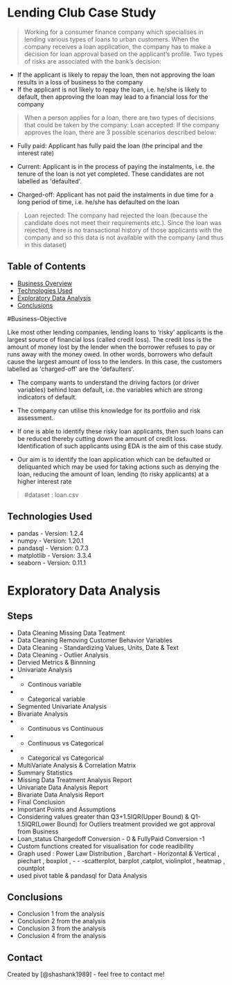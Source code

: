 # Lending Club Case Study
> Working for a consumer finance company which specialises in lending various types of loans to urban customers. When the company receives a loan application, the company has to make a decision for loan approval based on the applicant’s profile. Two types of risks are associated with the bank’s decision:

- If the applicant is likely to repay the loan, then not approving the loan results in a loss of business to the company
- If the applicant is not likely to repay the loan, i.e. he/she is likely to default, then approving the loan may lead to a financial loss for the company

>When a person applies for a loan, there are two types of decisions that could be taken by the company:
Loan accepted: If the company approves the loan, there are 3 possible scenarios described below:

- Fully paid: Applicant has fully paid the loan (the principal and the interest rate)

- Current: Applicant is in the process of paying the instalments, i.e. the tenure of the loan is not yet completed. These candidates are not labelled as 'defaulted'.

- Charged-off: Applicant has not paid the instalments in due time for a long period of time, i.e. he/she has defaulted on the loan

>Loan rejected: The company had rejected the loan (because the candidate does not meet their requirements etc.). Since the loan was rejected, there is no transactional history of those applicants with the company and so this data is not available with the company (and thus in this dataset)


## Table of Contents
* [Business Overview](#Business-Objective)
* [Technologies Used](#technologies-used)
* [Exploratory Data Analysis](#Steps)
* [Conclusions](#conclusions)

#Business-Objective

Like most other lending companies, lending loans to ‘risky’ applicants is the largest source of financial loss (called credit loss). The credit loss is the amount of money lost by the lender when the borrower refuses to pay or runs away with the money owed. In other words, borrowers who default cause the largest amount of loss to the lenders. In this case, the customers labelled as 'charged-off' are the 'defaulters'.

- The company wants to understand the driving factors (or driver variables) behind loan default, i.e. the variables which are strong indicators of default.
- The company can utilise this knowledge for its portfolio and risk assessment.

- If one is able to identify these risky loan applicants, then such loans can be reduced thereby cutting down the amount of credit loss. Identification of such applicants using EDA is the aim of this case study.

- Our aim is to identify the loan application which can be defaulted or deliquanted which may be used for taking actions such as denying the loan, reducing the amount of loan, lending (to risky applicants) at a higher interest rate

> #dataset : loan.csv

## Technologies Used
- pandas     - Version: 1.2.4
- numpy      - Version: 1.20.1
- pandasql   - Version: 0.7.3
- matplotlib - Version: 3.3.4
- seaborn    - Version: 0.11.1

# Exploratory Data Analysis

## Steps

- Data Cleaning Missing Data Teatment
- Data Cleaning Removing Customer Behavior Variables
- Data Cleaning - Standardizing Values, Units, Date & Text
- Data Cleaning - Outlier Analysis
- Dervied Metrics & Binnning
- Univariate Analysis
- - Continous variable
- - Categorical variable
- Segmented Univariate Analysis
- Bivariate Analysis
- - Continuous vs Continuous
- - Continuous vs Categorical
- - Categorical vs Categorical
- MultiVariate Analysis & Correlation Matrix
- Summary Statistics
- Missing Data Treatment Analysis Report
- Univariate Data Analysis Report
- Bivariate Data Analysis Report
- Final Conclusion
- Important Points and Assumptions
- Considering values greater than Q3+1.5IQR(Upper Bound) & Q1-1.5IQR(Lower Bound) for Outliers treatment provided we got approval from Business
- Loan_status Chargedoff Conversion - 0 & FullyPaid Conversion -1
- Custom functions created for visualisation for code readibility
- Graph used : Power Law Distribution , Barchart - Horizontal & Vertical , piechart , boxplot , - - -scatterplot, barplot ,catplot, violinplot , heatmap , countplot
- used pivot table & pandasql for Data Analysis

## Conclusions
- Conclusion 1 from the analysis
- Conclusion 2 from the analysis
- Conclusion 3 from the analysis
- Conclusion 4 from the analysis



## Contact
Created by [@shashank1989] - feel free to contact me!


<!-- Optional -->
<!-- ## License -->
<!-- This project is open source and available under the [... License](). -->

<!-- You don't have to include all sections - just the one's relevant to your project -->
